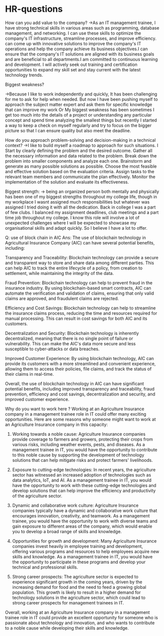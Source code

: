 # HR-questions

How can you add value to the company?
->As an IT management trainee, I have strong technical skills in various areas such as programming, database management, and networking. I can use these skills to optimize the company's IT infrastructure, streamline processes, and improve efficiency.
 can come up with innovative solutions to improve the company's IT operations and help the company achieve its business objectives.I can ensure that the company's IT solutions are aligned with its business goals and are beneficial to all departments.I am committed to continuous learning and development. I will actively seek out training and certification opportunities to expand my skill set and stay current with the latest technology trends.


Biggest weakness?

->Because I like to work independently and quickly, It has been challenging for me to ask for help when needed. But now I have been pushing myself to approach the subject matter expert and ask them for specific knowledge that can improve my work 
Or 
My biggest weakness has been sometimes I get too much into the details of a project or understanding any particular concept and spend time analyzing the smallest things but recently I started a way to keep a check on myself regularly and try to focus on the bigger picture so that I can ensure quality but also meet the deadline.

How do you approach problem-solving and decision-making in a technical context?
->I like to build myself a roadmap to approach for such situations.
I Start by clearly defining the problem and the desired outcome. Gather all the necessary information and data related to the problem.
Break down the problem into smaller components and analyze each one.
Brainstorm and generate as many possible solutions as possible.
Choose the most feasible and effective solution based on the evaluation criteria.
Assign tasks to the relevant team members and communicate the plan effectively.
Monitor the implementation of the solution and evaluate its effectiveness.


Biggest strength:
-> being an organized person both mentally and physically has been one of my biggest strengths throughout my college life, though in my workplace I wasnt assigned much responsibilities but whatever was assigned I tried doing it with all the dedication. Back in college I was a part of few clubs. I balanced my assignment deadlines, club meetings and a part time job throughout my college. I know this role will involve a lot of unexpected challenges where I will be expected to showcase my organisational skills and adapt quickly. So I believe I have a lot to offer.


Q: use of block chain in AIC
Ans: 
The use of blockchain technology in Agricultural Insurance Company (AIC) can have several potential benefits, including:

Transparency and Traceability: Blockchain technology can provide a secure and transparent way to store and share data among different parties. This can help AIC to track the entire lifecycle of a policy, from creation to settlement, while maintaining the integrity of the data.

Fraud Prevention: Blockchain technology can help to prevent fraud in the insurance industry. By using blockchain-based smart contracts, AIC can automate the verification and validation of claims, ensuring that only valid claims are approved, and fraudulent claims are rejected.

Efficiency and Cost Savings: Blockchain technology can help to streamline the insurance claims process, reducing the time and resources required for manual processing. This can result in cost savings for both AIC and its customers.

Decentralization and Security: Blockchain technology is inherently decentralized, meaning that there is no single point of failure or vulnerability. This can make the AIC's data more secure and less susceptible to cyber-attacks or data breaches.

Improved Customer Experience: By using blockchain technology, AIC can provide its customers with a more streamlined and convenient experience, allowing them to access their policies, file claims, and track the status of their claims in real-time.

Overall, the use of blockchain technology in AIC can have significant potential benefits, including improved transparency and traceability, fraud prevention, efficiency and cost savings, decentralization and security, and improved customer experience.



Why do you want to work here ?
Working at an Agriculture Insurance company in a management trainee role in IT could offer many exciting opportunities. Here are some reasons why someone might want to work at an Agriculture Insurance company in this capacity:

1. Working towards a noble cause: Agriculture Insurance companies provide coverage to farmers and growers, protecting their crops from various risks, including weather events, pests, and diseases. As a management trainee in IT, you would have the opportunity to contribute to this noble cause by supporting the development of technology solutions that can help mitigate risks and protect farmers' livelihoods.

2. Exposure to cutting-edge technologies: In recent years, the agriculture sector has witnessed an increased adoption of technologies such as data analytics, IoT, and AI. As a management trainee in IT, you would have the opportunity to work with these cutting-edge technologies and develop solutions that can help improve the efficiency and productivity of the agriculture sector.

3. Dynamic and collaborative work culture: Agriculture Insurance companies typically have a dynamic and collaborative work culture that encourages innovation, creativity, and teamwork. As a management trainee, you would have the opportunity to work with diverse teams and gain exposure to different areas of the company, which would enable you to develop a broad range of skills and knowledge.

4. Opportunities for growth and development: Many Agriculture Insurance companies invest heavily in employee training and development, offering various programs and resources to help employees acquire new skills and knowledge. As a management trainee in IT, you would have the opportunity to participate in these programs and develop your technical and professional skills.

5. Strong career prospects: The agriculture sector is expected to experience significant growth in the coming years, driven by the increasing demand for food and the need to feed a growing global population. This growth is likely to result in a higher demand for technology solutions in the agriculture sector, which could lead to strong career prospects for management trainees in IT.

Overall, working at an Agriculture Insurance company in a management trainee role in IT could provide an excellent opportunity for someone who is passionate about technology and innovation, and who wants to contribute to a noble cause while developing their skills and knowledge.
